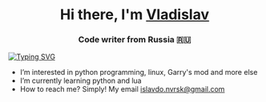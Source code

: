 <h1 align="center">Hi there, I'm <a href="https://vk.com/islavdo" target="_blank">Vladislav</a> 
</h1>
<h3 align="center">Code writer from Russia 🇷🇺</h3>


<a href="https://git.io/typing-svg"><img src="https://readme-typing-svg.herokuapp.com?font=Fira+Code&pause=1000&color=164DAE&width=500&height=54&lines=Now%2C+i'm+writing+Gmod-TSCP%2C+special+control+panel+-;-+telegram+bot%2C+wich+can+control+servers+;on+Source+engine" alt="Typing SVG" /></a>




- I’m interested in python programming, linux, Garry's mod and more else
- I’m currently learning python and lua
- How to reach me? Simply! My email islavdo.nvrsk@gmail.com

<!---
islavdo is a ✨ special ✨ repository because its `README.md` (this file) appears on your GitHub profile.
You can click the Preview link to take a look at your changes.
--->
